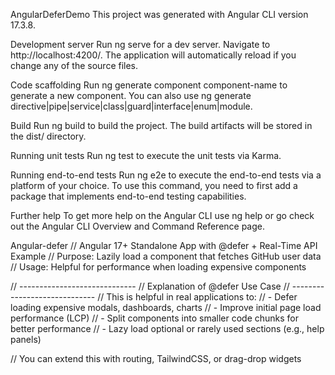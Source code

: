 AngularDeferDemo
This project was generated with Angular CLI version 17.3.8.

Development server
Run ng serve for a dev server. Navigate to http://localhost:4200/. The application will automatically reload if you change any of the source files.

Code scaffolding
Run ng generate component component-name to generate a new component. You can also use ng generate directive|pipe|service|class|guard|interface|enum|module.

Build
Run ng build to build the project. The build artifacts will be stored in the dist/ directory.

Running unit tests
Run ng test to execute the unit tests via Karma.

Running end-to-end tests
Run ng e2e to execute the end-to-end tests via a platform of your choice. To use this command, you need to first add a package that implements end-to-end testing capabilities.

Further help
To get more help on the Angular CLI use ng help or go check out the Angular CLI Overview and Command Reference page.

Angular-defer
// Angular 17+ Standalone App with @defer + Real-Time API Example // Purpose: Lazily load a component that fetches GitHub user data // Usage: Helpful for performance when loading expensive components

// ----------------------------- // Explanation of @defer Use Case // ----------------------------- // This is helpful in real applications to: // - Defer loading expensive modals, dashboards, charts // - Improve initial page load performance (LCP) // - Split components into smaller code chunks for better performance // - Lazy load optional or rarely used sections (e.g., help panels)

// You can extend this with routing, TailwindCSS, or drag-drop widgets
